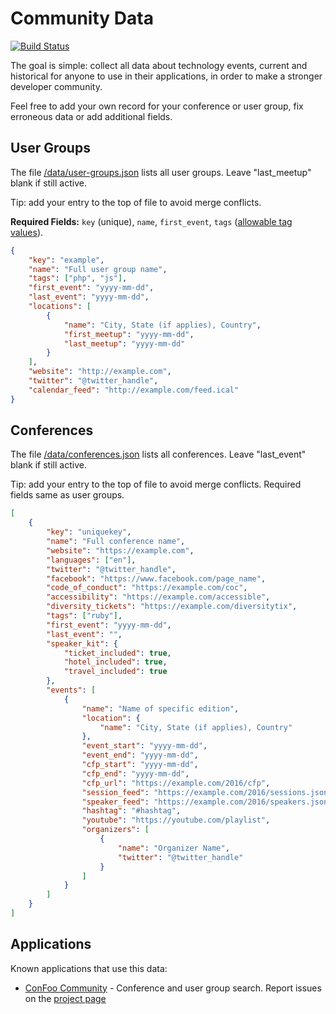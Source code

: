 # Community Data

[![Build Status](https://travis-ci.org/afilina/dev-community-data.svg?branch=master)](https://travis-ci.org/afilina/dev-community-data)

The goal is simple: collect all data about technology events, current and historical for anyone to use in their applications, in order to make a stronger developer community.

Feel free to add your own record for your conference or user group, fix erroneous data or add additional fields.

## User Groups

The file [/data/user-groups.json](https://github.com/afilina/dev-community-data/blob/master/data/user-groups.json) lists all user groups. Leave "last_meetup" blank if still active.

Tip: add your entry to the top of file to avoid merge conflicts.

**Required Fields:** `key` (unique), `name`, `first_event`, `tags` ([allowable tag values](https://github.com/afilina/dev-community-data/blob/master/data/tags.json)).

```json
{
    "key": "example",
    "name": "Full user group name",
    "tags": ["php", "js"],
    "first_event": "yyyy-mm-dd",
    "last_event": "yyyy-mm-dd", 
    "locations": [
        {
            "name": "City, State (if applies), Country",
            "first_meetup": "yyyy-mm-dd",
            "last_meetup": "yyyy-mm-dd"
        }
    ],
    "website": "http://example.com",
    "twitter": "@twitter_handle",
    "calendar_feed": "http://example.com/feed.ical"
}
```

## Conferences

The file [/data/conferences.json](https://github.com/afilina/dev-community-data/blob/master/data/conferences.json) lists all conferences. Leave "last_event" blank if still active.

Tip: add your entry to the top of file to avoid merge conflicts.  Required fields same as user groups.

```json
[
    {
        "key": "uniquekey",
        "name": "Full conference name",
        "website": "https://example.com",
        "languages": ["en"],
        "twitter": "@twitter_handle",
        "facebook": "https://www.facebook.com/page_name",
        "code_of_conduct": "https://example.com/coc",
        "accessibility": "https://example.com/accessible",
        "diversity_tickets": "https://example.com/diversitytix",
        "tags": ["ruby"],
        "first_event": "yyyy-mm-dd",
        "last_event": "",
        "speaker_kit": {
            "ticket_included": true,
            "hotel_included": true,
            "travel_included": true
        },
        "events": [
            {
                "name": "Name of specific edition",
                "location": {
                    "name": "City, State (if applies), Country"
                },
                "event_start": "yyyy-mm-dd",
                "event_end": "yyyy-mm-dd",
                "cfp_start": "yyyy-mm-dd",
                "cfp_end": "yyyy-mm-dd",
                "cfp_url": "https://example.com/2016/cfp",
                "session_feed": "https://example.com/2016/sessions.json",
                "speaker_feed": "https://example.com/2016/speakers.json",
                "hashtag": "#hashtag",
                "youtube": "https://youtube.com/playlist",
                "organizers": [
                    {
                        "name": "Organizer Name",
                        "twitter": "@twitter_handle"
                    }
                ]
            }
        ]
    }
]
```

## Applications

Known applications that use this data:
 - [ConFoo Community](https://community.confoo.ca/) - Conference and user group search. Report issues on the [project page](https://github.com/afilina/confoo-community)
